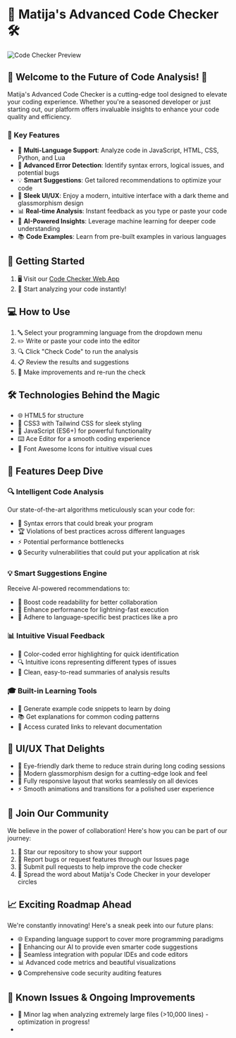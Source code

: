 # 🚀 Matija's Advanced Code Checker 🛠️

![Code Checker Preview](https://imgur.com/a/mKCSeT8)

## 🌟 Welcome to the Future of Code Analysis! 🌟

Matija's Advanced Code Checker is a cutting-edge tool designed to elevate your coding experience. Whether you're a seasoned developer or just starting out, our platform offers invaluable insights to enhance your code quality and efficiency.

### 🎯 Key Features

- 🌈 **Multi-Language Support**: Analyze code in JavaScript, HTML, CSS, Python, and Lua
- 🐞 **Advanced Error Detection**: Identify syntax errors, logical issues, and potential bugs
- 💡 **Smart Suggestions**: Get tailored recommendations to optimize your code
- 🎨 **Sleek UI/UX**: Enjoy a modern, intuitive interface with a dark theme and glassmorphism design
- 📊 **Real-time Analysis**: Instant feedback as you type or paste your code
- 🧠 **AI-Powered Insights**: Leverage machine learning for deeper code understanding
- 📚 **Code Examples**: Learn from pre-built examples in various languages

## 🚀 Getting Started

1. 🖥️ Visit our [Code Checker Web App](https://matijactf0.github.io/code-checker)
2. 🎉 Start analyzing your code instantly!

## 💻 How to Use

1. 🔤 Select your programming language from the dropdown menu
2. ✏️ Write or paste your code into the editor
3. 🔍 Click "Check Code" to run the analysis
4. 📋 Review the results and suggestions
5. 🔄 Make improvements and re-run the check

## 🛠️ Technologies Behind the Magic

- 🌐 HTML5 for structure
- 🎨 CSS3 with Tailwind CSS for sleek styling
- 🧠 JavaScript (ES6+) for powerful functionality
- ⌨️ Ace Editor for a smooth coding experience
- 🔣 Font Awesome Icons for intuitive visual cues

## 🌈 Features Deep Dive

### 🔍 Intelligent Code Analysis
Our state-of-the-art algorithms meticulously scan your code for:
- 🚫 Syntax errors that could break your program
- 🏆 Violations of best practices across different languages
- ⚡ Potential performance bottlenecks
- 🔒 Security vulnerabilities that could put your application at risk

### 💡 Smart Suggestions Engine
Receive AI-powered recommendations to:
- 📖 Boost code readability for better collaboration
- 🚀 Enhance performance for lightning-fast execution
- 🌟 Adhere to language-specific best practices like a pro

### 📊 Intuitive Visual Feedback
- 🎨 Color-coded error highlighting for quick identification
- 🔍 Intuitive icons representing different types of issues
- 📑 Clean, easy-to-read summaries of analysis results

### 🎓 Built-in Learning Tools
- 🧩 Generate example code snippets to learn by doing
- 📚 Get explanations for common coding patterns
- 🔗 Access curated links to relevant documentation

## 🎨 UI/UX That Delights

- 🌙 Eye-friendly dark theme to reduce strain during long coding sessions
- 🔮 Modern glassmorphism design for a cutting-edge look and feel
- 📱 Fully responsive layout that works seamlessly on all devices
- ⚡ Smooth animations and transitions for a polished user experience

## 🤝 Join Our Community

We believe in the power of collaboration! Here's how you can be part of our journey:

1. 🌟 Star our repository to show your support
2. 🐞 Report bugs or request features through our Issues page
3. 🔧 Submit pull requests to help improve the code checker
4. 📢 Spread the word about Matija's Code Checker in your developer circles

## 📈 Exciting Roadmap Ahead

We're constantly innovating! Here's a sneak peek into our future plans:

- 🌐 Expanding language support to cover more programming paradigms
- 🤖 Enhancing our AI to provide even smarter code suggestions
- 🔗 Seamless integration with popular IDEs and code editors
- 📊 Advanced code metrics and beautiful visualizations
- 🔒 Comprehensive code security auditing features

## 🐛 Known Issues & Ongoing Improvements

- 🐢 Minor lag when analyzing extremely large files (>10,000 lines) - optimization in progress!
- 
